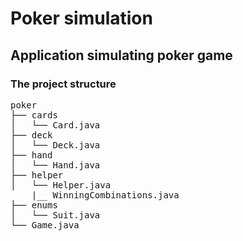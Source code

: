 # Poker simulation

## Application simulating poker game

### The project structure

<pre>
poker
├── cards
│   └── Card.java
├── deck
│   └── Deck.java
├── hand
│   └── Hand.java
├── helper
│   └── Helper.java
    |__ WinningCombinations.java
├── enums
│   └── Suit.java
└── Game.java
</pre>
